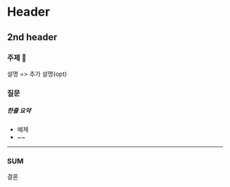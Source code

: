 Header
=============
2nd header
-------------

### 주제 💬
설명
 => 추가 설명(opt)
 
### 질문
##### 한줄 요약
+ 예제
+ ~~
 

 <hr/>
 
 
 ### SUM
결론
 
